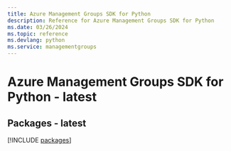 ```yaml
---
title: Azure Management Groups SDK for Python
description: Reference for Azure Management Groups SDK for Python
ms.date: 03/26/2024
ms.topic: reference
ms.devlang: python
ms.service: managementgroups
---
```

# Azure Management Groups SDK for Python - latest
## Packages - latest
[!INCLUDE [packages](management-groups-index.md)]
